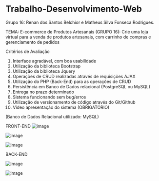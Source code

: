 # Trabalho-Desenvolvimento-Web
Grupo 16: Renan dos Santos Belchior e Matheus Silva Fonseca Rodrigues.

TEMA: E-commerce de Produtos Artesanais (GRUPO 16): 
Crie uma loja virtual para a venda de produtos artesanais, com carrinho de compras e 
gerenciamento de pedidos

Critérios de Avaliação
1. Interface agradável, com boa usabilidade
2. Utilização da biblioteca Bootstrap 
3. Utilização da biblioteca Jquery 
4. Operações de CRUD realizadas através de requisições AJAX 
5. Utilização do PHP (Back-End) para as operações de CRUD 
6. Persistência em Banco de Dados relacional (PostgreSQL ou MySQL) 
7. Entrega no prazo determinado 
8. Sistema funcionando sem bug/erros 
9. Utilização de versionamento de código através do Git/Github 
10. Vídeo apresentação do sistema (OBRIGATÓRIO)

(Banco de Dados Relacional utilizado: MySQL)

FRONT-END
![image](https://github.com/RenanBelchior/Trabalho-Desenvolvimento-Web/assets/102825017/e0015593-89fb-4395-895d-20a87a1605af)

![image](https://github.com/RenanBelchior/Trabalho-Desenvolvimento-Web/assets/102825017/b17f10e8-5ec7-408b-81c1-49eaa7820ec3)

![image](https://github.com/RenanBelchior/Trabalho-Desenvolvimento-Web/assets/102825017/17375104-e3f1-4eae-8dab-395fe76512d6)

BACK-END

![image](https://github.com/RenanBelchior/Trabalho-Desenvolvimento-Web/assets/102825017/ef1a8ab0-eafb-4ca2-a0f7-7699c3ee6672)

![image](https://github.com/RenanBelchior/Trabalho-Desenvolvimento-Web/assets/102825017/d58de06b-aeb5-4121-b91d-adfcb45966ad)


